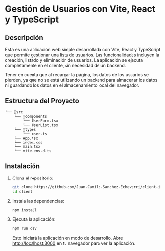 # Gestión de Usuarios con Vite, React y TypeScript

## Descripción

Esta es una aplicación web simple desarrollada con Vite, React y TypeScript que permite gestionar una lista de usuarios. Las funcionalidades incluyen la creación, listado y eliminación de usuarios. La aplicación se ejecuta completamente en el cliente, sin necesidad de un backend.

Tener en cuenta que al recargar la página, los datos de los usuarios se pierden, ya que no se está utilizando un backend para almacenar los datos ni guardando los datos en el almacenamiento local del navegador.

## Estructura del Proyecto

```
└── 📁src
    └── 📁components
        └── UserForm.tsx
        └── UserList.tsx
    └── 📁types
        └── user.ts
    └── App.tsx
    └── index.css
    └── main.tsx
    └── vite-env.d.ts
```

## Instalación

1. Clona el repositorio:

   ```bash
   git clone https://github.com/Juan-Camilo-Sanchez-Echeverri/client-ibero.git
   cd client
   ```

2. Instala las dependencias:

   ```bash
   npm install
   ```

3. Ejecuta la aplicación:
   ```bash
   npm run dev
   ```
   Esto iniciará la aplicación en modo de desarrollo. Abre [http://localhost:3000](http://localhost:3000) en tu navegador para ver la aplicación.
